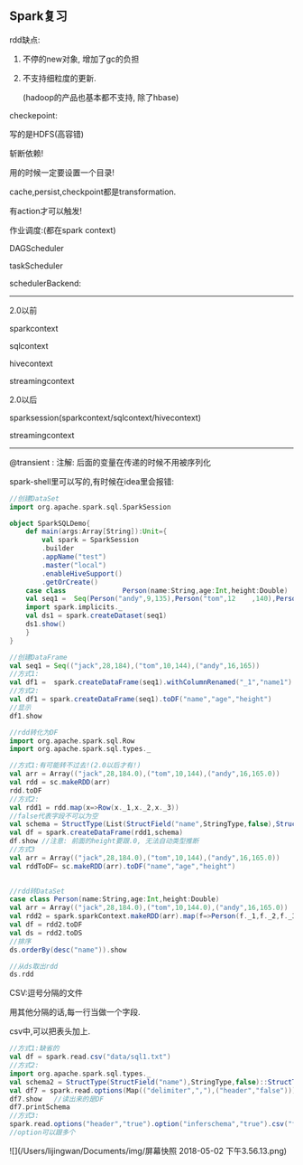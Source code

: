 ## Spark复习

rdd缺点:

1. 不停的new对象, 增加了gc的负担

2. 不支持细粒度的更新.

   (hadoop的产品也基本都不支持, 除了hbase)

checkepoint:

写的是HDFS(高容错)

斩断依赖!

用的时候一定要设置一个目录!

cache,persist,checkpoint都是transformation.

有action才可以触发!

作业调度:(都在spark context)

DAGScheduler

taskScheduler

schedulerBackend:

----

2.0以前

sparkcontext

sqlcontext

hivecontext

streamingcontext

2.0以后

sparksession(sparkcontext/sqlcontext/hivecontext)

streamingcontext

---

@transient : 注解: 后面的变量在传递的时候不用被序列化

spark-shell里可以写的,有时候在idea里会报错:

```scala
//创建DataSet
import org.apache.spark.sql.SparkSession

object SparkSQLDemo{
    def main(args:Array[String]):Unit={
        val spark = SparkSession
        .builder
        .appName("test")
        .master("local")
        .enableHiveSupport()
        .getOrCreate()
 	case class 				Person(name:String,age:Int,height:Double)
	val seq1 = 	Seq(Person("andy",9,135),Person("tom",12	,140),Person("jack",10,130))
	import spark.implicits._
	val ds1 = spark.createDataset(seq1)
	ds1.show()       
    }
}


```

```scala
//创建DataFrame
val seq1 = Seq(("jack",28,184),("tom",10,144),("andy",16,165))
//方式1:
val df1 =  spark.createDataFrame(seq1).withColumnRenamed("_1","name1").withColumnRenamed("_2","age1").withColumnRenamed("_3","height1")
//方式2:
val df1 = spark.createDataFrame(seq1).toDF("name","age","height")
//显示
df1.show
```

```scala
//rdd转化为DF
import org.apache.spark.sql.Row
import org.apache.spark.sql.types._

//方式1:有可能转不过去!(2.0以后才有!)
val arr = Array(("jack",28,184.0),("tom",10,144),("andy",16,165.0))
val rdd = sc.makeRDD(arr)
rdd.toDF
//方式2:
val rdd1 = rdd.map(x=>Row(x._1,x._2,x._3))
//false代表字段不可以为空
val schema = StructType(List(StructField("name",StringType,false),StructField("age",IntegerType,false),StructField("height",DoubleType,false))
val df = spark.createDataFrame(rdd1,schema)
df.show //注意: 前面的height要跟.0, 无法自动类型推断
//方式3                       
val arr = Array(("jack",28,184.0),("tom",10,144),("andy",16,165.0))    
val rddToDF= sc.makeRDD(arr).toDF("name","age","height")                       
                        
```

```scala
//rdd转DataSet
case class Person(name:String,age:Int,height:Double)
val arr = Array(("jack",28,184.0),("tom",10,144.0),("andy",16,165.0))
val rdd2 = spark.sparkContext.makeRDD(arr).map(f=>Person(f._1,f._2,f._3))
val df = rdd2.toDF
val ds = rdd2.toDS
//排序
ds.orderBy(desc("name")).show
```

```scala
//从ds取出rdd
ds.rdd
```

CSV:逗号分隔的文件

用其他分隔的话,每一行当做一个字段.

 csv中,可以把表头加上.

 ```scala
//方式1:缺省的
val df = spark.read.csv("data/sql1.txt") 
//方式2:
import org.apache.spark.sql.types._
val schema2 = StructType(StructField("name"),StringType,false)::StructType(StructField("age"),IntegerType,false)::StructType(StructField("height"),IntegerType,false)::Nil)
val df7 = spark.read.options(Map(("delimiter",","),("header","false"))).schema(schema2).csv("file:///home/spark/t01.csv") //不指定schema的话,读出来的就都是string
df7.show   //读出来的是DF
df7.printSchema
//方式3:
spark.read.options("header","true").option("inferschema","true").csv("file:///home/spark/t01.csv") //可以不指定schema,因为指定了自动类型推断 
//option可以跟多个
 ```

![](/Users/lijingwan/Documents/img/屏幕快照 2018-05-02 下午3.56.13.png)













